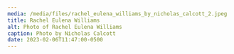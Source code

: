 ```yaml
---
media: /media/files/rachel_eulena_williams_by_nicholas_calcott_2.jpeg
title: Rachel Eulena Williams
alt: Photo of Rachel Eulena Williams
caption: Photo by Nicholas Calcott
date: 2023-02-06T11:47:00-0500
---
```

